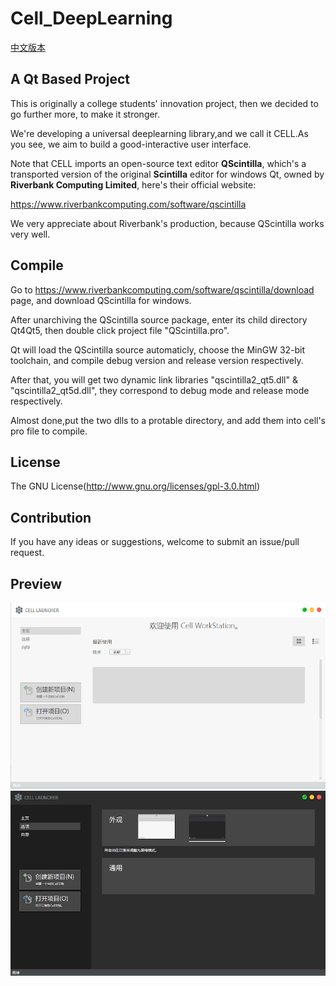 Cell_DeepLearning
====
[中文版本](README_CN.md)
## A Qt Based Project
This is originally a college students' innovation project, then we decided to go further more, to make it stronger.

We're developing a universal deeplearning library,and we call it CELL.As you see, we aim to build a good-interactive user interface.

Note that CELL imports an open-source text editor **QScintilla**, which's a transported version of the original **Scintilla** editor for windows Qt, owned by **Riverbank Computing Limited**, here's their official website:

<https://www.riverbankcomputing.com/software/qscintilla>

We very appreciate about Riverbank's production, because QScintilla works very well.


## Compile

Go to <https://www.riverbankcomputing.com/software/qscintilla/download> page, and download QScintilla for windows.

After unarchiving the QScintilla source package, enter its child directory Qt4Qt5, then double click project file "QScintilla.pro".

Qt will load the QScintilla source automaticly, choose the MinGW 32-bit toolchain, and compile debug version and release version respectively.

After that, you will get two dynamic link libraries "qscintilla2_qt5.dll" & "qscintilla2_qt5d.dll", they correspond to debug mode and release mode respectively.

Almost done,put the two dlls to a protable directory, and add them into cell's pro file to compile.

## License

The GNU License(<http://www.gnu.org/licenses/gpl-3.0.html>)

## Contribution

If you have any ideas or suggestions, welcome to submit an issue/pull request.

## Preview
![image](https://github.com/Fijiisland/Cell_DeepLearning/blob/master/AppPreview/brightmode.png)
![image](https://github.com/Fijiisland/Cell_DeepLearning/blob/master/AppPreview/darkmode.png)
